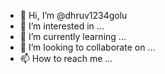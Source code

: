 - 👋 Hi, I’m @dhruv1234golu
- 👀 I’m interested in ...
- 🌱 I’m currently learning ...
- 💞️ I’m looking to collaborate on ...
- 📫 How to reach me ...

<!---
dhruv1234golu/dhruv1234golu is a ✨ special ✨ repository because its `README.md` (this file) appears on your GitHub profile.
You can click the Preview link to take a look at your changes.
--->
